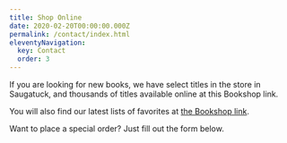 ```yaml
---
title: Shop Online
date: 2020-02-20T00:00:00.000Z
permalink: /contact/index.html
eleventyNavigation:
  key: Contact
  order: 3
---
```

If you are looking for new books, we have select titles in the store in Saugatuck, and thousands of titles available online at this Bookshop link.

You will also find our latest lists of favorites at [the Bookshop link](https://bookshop.org/shop/booknooksaugatuck).

Want to place a special order? Just fill out the form below.
